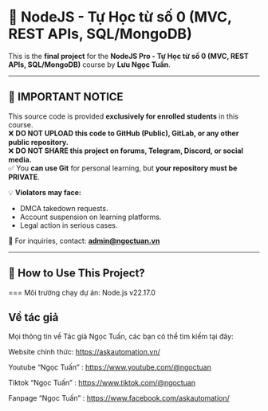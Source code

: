 # 🚀 NodeJS - Tự Học từ số 0 (MVC, REST APIs, SQL/MongoDB)

This is the **final project** for the **NodeJS Pro - Tự Học từ số 0 (MVC, REST APIs, SQL/MongoDB)** course by **Lưu Ngọc Tuấn**.

---

## 📢 IMPORTANT NOTICE

This source code is provided **exclusively for enrolled students** in this course.  
❌ **DO NOT UPLOAD this code to GitHub (Public), GitLab, or any other public repository.**  
❌ **DO NOT SHARE this project on forums, Telegram, Discord, or social media.**  
✅ You **can use Git** for personal learning, but **your repository must be PRIVATE**.

💡 **Violators may face:**

-   DMCA takedown requests.
-   Account suspension on learning platforms.
-   Legal action in serious cases.

📩 For inquiries, contact: **admin@ngoctuan.vn**

---

## 📖 How to Use This Project?

===
Môi trường chạy dự án: Node.js v22.17.0

## Về tác giả

Mọi thông tin về Tác giả Ngọc Tuấn, các bạn có thể tìm kiếm tại đây:

Website chính thức: https://askautomation.vn/

Youtube “Ngọc Tuấn” : https://www.youtube.com/@ngoctuan

Tiktok “Ngọc Tuấn” : https://www.tiktok.com/@ngoctuan

Fanpage “Ngọc Tuấn” : https://www.facebook.com/askautomation/
